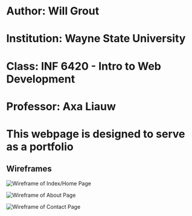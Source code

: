 # Author: Will Grout
# Institution: Wayne State University
# Class: INF 6420 - Intro to Web Development
# Professor: Axa Liauw
# This webpage is designed to serve as a portfolio 

## Wireframes


![Wireframe of Index/Home Page](wireframe/wireframe-index.jpeg)





![Wireframe of About Page](wireframe/wireframe-about.jpeg)




![Wireframe of Contact Page](wireframe/wireframe-contact.jpeg)